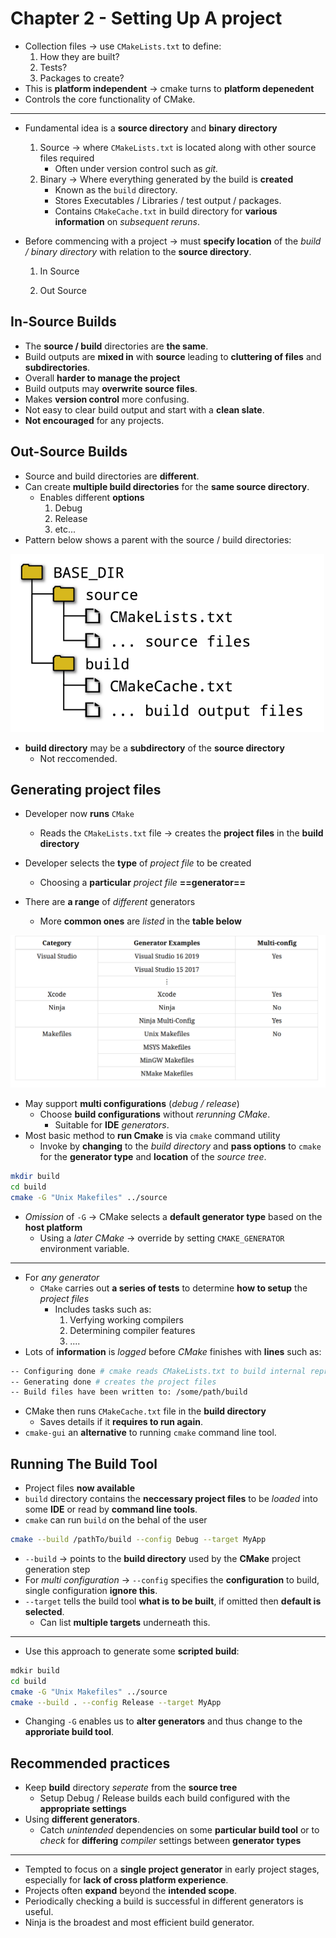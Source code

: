# Chapter 2 - Setting Up A project

- Collection files $\to$ use `CMakeLists.txt` to define:
  1. How they are built?
  2. Tests?
  3. Packages to create?
- This is **platform independent** $\to$ cmake turns to **platform depenedent** 
- Controls the core functionality of CMake.

---

- Fundamental idea is a **source directory** and **binary directory**

  1. Source $\to$ where `CMakeLists.txt` is located along with other source files required
     - Often under version control such as *git.*
  2. Binary $\to$ Where everything generated by the build is **created**
     - Known as the `build` directory.
     - Stores Executables / Libraries / test output / packages.
     - Contains `CMakeCache.txt` in build directory for **various information** on *subsequent reruns*.

- Before commencing with a project $\to$ must **specify location** of the *build / binary directory* with relation to the **source directory**.

  1. In Source

  2. Out Source

## In-Source Builds

- The **source / build** directories are **the same**.
- Build outputs are **mixed in** with **source** leading to **cluttering of files** and **subdirectories**.
- Overall **harder to manage the project**
- Build outputs may **overwrite source files**.
- Makes **version control** more confusing.
- Not easy to clear build output and start with a **clean slate**.
- **Not encouraged** for any projects.

## Out-Source Builds

- Source and build directories are **different**.
- Can create **multiple build directories** for the **same source directory**.
  - Enables different **options**
    1. Debug
    2. Release
    3. etc...
- Pattern below shows a parent with the source / build directories:

![image](https://github.com/sbalfe/all-notes/blob/master/images/image-20220210045042528.png)

- **build directory** may be a **subdirectory** of the **source directory**
  - Not reccomended.

## Generating project files

- Developer now **runs** `CMake` 
  - Reads the `CMakeLists.txt` file $\to$ creates the **project files** in the **build directory**
- Developer selects the **type** of *project file* to be created
  - Choosing a **particular** *project file* **==generator==** 

- There are **a range** of *different* generators
  - More **common ones** are *listed* in the **table below**

![image](https://github.com/sbalfe/all-notes/blob/master/images/image-20220210045431199.png)

- May support **multi configurations** (*debug / release*)
  - Choose **build configurations** without *rerunning CMake*.
    - Suitable for **IDE** *generators*.
- Most basic method to **run Cmake** is via `cmake` command utility
  - Invoke by **changing** to the *build directory* and **pass options** to `cmake` for the **generator type** and **location** of the *source tree*.

```bash
mkdir build
cd build
cmake -G "Unix Makefiles" ../source
```

- *Omission* of `-G` $\to$ CMake selects a **default generator type** based on the **host platform**
  - Using a *later CMake* $\to$ override by setting `CMAKE_GENERATOR` environment variable.

---

- For *any generator*
  - `CMake` carries out **a series of tests** to determine **how to setup** the *project files*
    - Includes tasks such as:
      1. Verfying working compilers
      2. Determining compiler features
      3. ....
- Lots of **information** is *logged* before *CMake* finishes with **lines** such as:

```bash
-- Configuring done # cmake reads CMakeLists.txt to build internal representation
-- Generating done # creates the project files
-- Build files have been written to: /some/path/build
```

- CMake then runs `CMakeCache.txt` file in the **build directory**
  - Saves details if it **requires to run again**.
- `cmake-gui` an **alternative** to running `cmake` command line tool.

## Running The Build Tool

- Project files **now available** 
- `build` directory contains the **neccessary project files** to be *loaded* into some **IDE** or read by **command line tools**.
- `cmake` can run `build` on the behal of the user

```bash
cmake --build /pathTo/build --config Debug --target MyApp
```

- `--build` $\to$ points to the **build directory** used by the **CMake** project generation step
- For *multi configuration* $\to$ `--config` specifies the **configuration** to build, single configuration **ignore this**.
- `--target` tells the build tool **what is to be built**, if omitted then **default is selected**.
  - Can list **multiple targets** underneath this.

---

- Use this approach to generate some **scripted build**:

```bash
mdkir build
cd build
cmake -G "Unix Makefiles" ../source
cmake --build . --config Release --target MyApp
```

- Changing `-G` enables us to **alter generators** and thus change to the **approriate build tool**.

## Recommended practices

- Keep **build** directory *seperate* from the **source tree**
  - Setup Debug / Release builds each build configured with the **appropriate settings** 
- Using **different generators**.
  - Catch *unintended* dependencies on some **particular build tool** or to *check* for **differing** *compiler* settings between **generator types**

---

- Tempted to focus on a **single project generator** in early project stages, especially for **lack of cross platform experience**.
- Projects often **expand** beyond the **intended scope**.
- Periodically checking a build is successful in different generators is useful.
- Ninja is the broadest and most efficient build generator.
